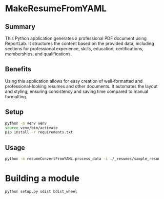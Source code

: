 # MakeResumeFromYAML

## Summary
This Python application generates a professional PDF document using
ReportLab. It structures the content based on the provided data,
including sections for professional experience, skills, education,
certifications, memberships, and qualifications.

## Benefits
Using this application allows for easy creation of well-formatted
and professional-looking resumes and other documents. It automates
the layout and styling, ensuring consistency and saving time
compared to manual formatting.

## Setup
```bash
python -m venv venv
source venv/bin/activate
pip install -r requirements.txt
```

## Usage
```bash
python -m resumeConvertFromYAML.process_data -i ./_resumes/sample_resume.yaml -o ./_resumes_output/sample_resume.pdf
```

# Building a module
```shell
python setup.py sdist bdist_wheel
```

